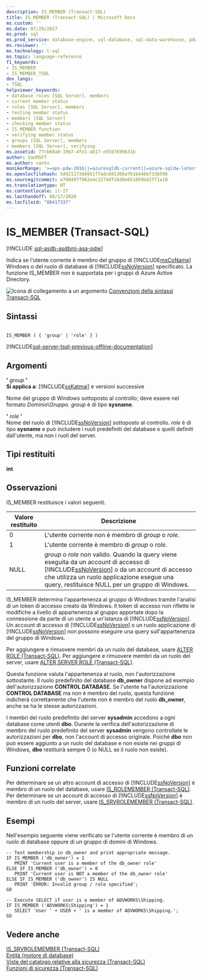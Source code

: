 ```yaml
---
description: IS_MEMBER (Transact-SQL)
title: IS_MEMBER (Transact-SQL) | Microsoft Docs
ms.custom: ''
ms.date: 07/29/2017
ms.prod: sql
ms.prod_service: database-engine, sql-database, sql-data-warehouse, pdw
ms.reviewer: ''
ms.technology: t-sql
ms.topic: language-reference
f1_keywords:
- IS_MEMBER
- IS_MEMBER_TSQL
dev_langs:
- TSQL
helpviewer_keywords:
- database roles [SQL Server], members
- current member status
- roles [SQL Server], members
- testing member status
- members [SQL Server]
- checking member status
- IS_MEMBER function
- verifying member status
- groups [SQL Server], members
- members [SQL Server], verifying
ms.assetid: 77cb68a0-19b7-4fe1-ab17-e5587699631b
author: VanMSFT
ms.author: vanto
monikerRange: '>=aps-pdw-2016||=azuresqldb-current||=azure-sqldw-latest||>=sql-server-2016||=sqlallproducts-allversions||>=sql-server-linux-2017||=azuresqldb-mi-current'
ms.openlocfilehash: 5d421173d4951ffadc60136ba761b446bf33b59b
ms.sourcegitcommit: e700497f962e4c2274df16d9e651059b42ff1a10
ms.translationtype: HT
ms.contentlocale: it-IT
ms.lasthandoff: 08/17/2020
ms.locfileid: "88417337"
---
```

# <a name="is_member-transact-sql"></a>IS_MEMBER (Transact-SQL)
[!INCLUDE [sql-asdb-asdbmi-asa-pdw](../../includes/applies-to-version/sql-asdb-asdbmi-asa-pdw.md)]

  Indica se l'utente corrente è membro del gruppo di [!INCLUDE[msCoName](../../includes/msconame-md.md)] Windows o del ruolo di database di [!INCLUDE[ssNoVersion](../../includes/ssnoversion-md.md)] specificato. La funzione IS_MEMBER non è supportata per i gruppi di Azure Active Directory.  
  
 ![Icona di collegamento a un argomento](../../database-engine/configure-windows/media/topic-link.gif "Icona di collegamento a un argomento") [Convenzioni della sintassi Transact-SQL](../../t-sql/language-elements/transact-sql-syntax-conventions-transact-sql.md)  
  
## <a name="syntax"></a>Sintassi  
  
```syntaxsql
  
IS_MEMBER ( { 'group' | 'role' } )  
```  
  
[!INCLUDE[sql-server-tsql-previous-offline-documentation](../../includes/sql-server-tsql-previous-offline-documentation.md)]

## <a name="arguments"></a>Argomenti
 **'** *group* **'**  
**Si applica a**: [!INCLUDE[ssKatmai](../../includes/sskatmai-md.md)] e versioni successive
  
 Nome del gruppo di Windows sottoposto al controllo; deve essere nel formato *Dominio*\\*Gruppo*. *group* è di tipo **sysname**.  
  
 **'** *role* **'**  
 Nome del ruolo di [!INCLUDE[ssNoVersion](../../includes/ssnoversion-md.md)] sottoposto al controllo. *role* è di tipo **sysname** e può includere i ruoli predefiniti del database o quelli definiti dall'utente, ma non i ruoli del server.  
  
## <a name="return-types"></a>Tipi restituiti  
 **int**  
  
## <a name="remarks"></a>Osservazioni  
 IS_MEMBER restituisce i valori seguenti.  
  
|Valore restituito|Descrizione|  
|------------------|-----------------|  
|0|L'utente corrente non è membro di *group* o *role*.|  
|1|L'utente corrente è membro di *group* o *role*.|  
|NULL|*group* o *role* non valido. Quando la query viene eseguita da un account di accesso di [!INCLUDE[ssNoVersion](../../includes/ssnoversion-md.md)] o da un account di accesso che utilizza un ruolo applicazione esegue una query, restituisce NULL per un gruppo di Windows.|  
  
 IS_MEMBER determina l'appartenenza al gruppo di Windows tramite l'analisi di un token di accesso creato da Windows. Il token di accesso non riflette le modifiche a livello di appartenenza al gruppo apportate dopo la connessione da parte di un utente a un'istanza di [!INCLUDE[ssNoVersion](../../includes/ssnoversion-md.md)]. Un account di accesso di [!INCLUDE[ssNoVersion](../../includes/ssnoversion-md.md)] o un ruolo applicazione di [!INCLUDE[ssNoVersion](../../includes/ssnoversion-md.md)] non possono eseguire una query sull'appartenenza del gruppo di Windows.  
  
 Per aggiungere e rimuovere membri da un ruolo del database, usare [ALTER ROLE &#40;Transact-SQL&#41;](../../t-sql/statements/alter-role-transact-sql.md). Per aggiungere e rimuovere membri da un ruolo del server, usare [ALTER SERVER ROLE &#40;Transact-SQL&#41;](../../t-sql/statements/alter-server-role-transact-sql.md).  
  
 Questa funzione valuta l'appartenenza al ruolo, non l'autorizzazione sottostante. Il ruolo predefinito del database **db_owner** dispone ad esempio dell'autorizzazione **CONTROL DATABASE**. Se l'utente ha l'autorizzazione **CONTROL DATABASE** ma non è membro del ruolo, questa funzione indicherà correttamente che l'utente non è membro del ruolo **db_owner**, anche se ha le stesse autorizzazioni.  
  
 I membri del ruolo predefinito del server **sysadmin** accedono a ogni database come utenti **dbo**. Durante la verifica dell'autorizzazione di membro del ruolo predefinito del server **sysadmin** vengono controllate le autorizzazioni per **dbo**, non l'account di accesso originale. Poiché **dbo** non può essere aggiunto a un ruolo del database e non esiste nei gruppi di Windows, **dbo** restituirà sempre 0 (o NULL se il ruolo non esiste).  
  
## <a name="related-functions"></a>Funzioni correlate  
 Per determinare se un altro account di accesso di [!INCLUDE[ssNoVersion](../../includes/ssnoversion-md.md)] è membro di un ruolo del database, usare [IS_ROLEMEMBER &#40;Transact-SQL&#41;](../../t-sql/functions/is-rolemember-transact-sql.md). Per determinare se un account di accesso di [!INCLUDE[ssNoVersion](../../includes/ssnoversion-md.md)] è membro di un ruolo del server, usare [IS_SRVROLEMEMBER &#40;Transact-SQL&#41;](../../t-sql/functions/is-srvrolemember-transact-sql.md).  
  
## <a name="examples"></a>Esempi  
 Nell'esempio seguente viene verificato se l'utente corrente è membro di un ruolo di database oppure di un gruppo di domini di Windows.  
  
```  
-- Test membership in db_owner and print appropriate message.  
IF IS_MEMBER ('db_owner') = 1  
   PRINT 'Current user is a member of the db_owner role'  
ELSE IF IS_MEMBER ('db_owner') = 0  
   PRINT 'Current user is NOT a member of the db_owner role'  
ELSE IF IS_MEMBER ('db_owner') IS NULL  
   PRINT 'ERROR: Invalid group / role specified';  
GO  
  
-- Execute SELECT if user is a member of ADVWORKS\Shipping.  
IF IS_MEMBER ('ADVWORKS\Shipping') = 1  
   SELECT 'User ' + USER + ' is a member of ADVWORKS\Shipping.';   
GO  
```  
  
## <a name="see-also"></a>Vedere anche  
 [IS_SRVROLEMEMBER &#40;Transact-SQL&#41;](../../t-sql/functions/is-srvrolemember-transact-sql.md)   
 [Entità &#40;motore di database&#41;](../../relational-databases/security/authentication-access/principals-database-engine.md)   
 [Viste del catalogo relative alla sicurezza &#40;Transact-SQL&#41;](../../relational-databases/system-catalog-views/security-catalog-views-transact-sql.md)   
 [Funzioni di sicurezza &#40;Transact-SQL&#41;](../../t-sql/functions/security-functions-transact-sql.md)  
  
  
